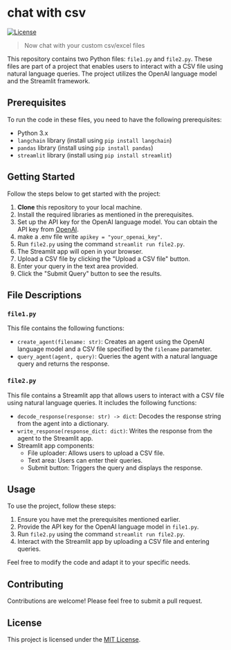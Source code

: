 

# chat with csv

[![License](https://img.shields.io/badge/License-MIT-blue.svg)](https://opensource.org/licenses/MIT)

> Now chat with your custom csv/excel files

This repository contains two Python files: `file1.py` and `file2.py`. These files are part of a project that enables users to interact with a CSV file using natural language queries. The project utilizes the OpenAI language model and the Streamlit framework.

## Prerequisites

To run the code in these files, you need to have the following prerequisites:

- Python 3.x
- `langchain` library (install using `pip install langchain`)
- `pandas` library (install using `pip install pandas`)
- `streamlit` library (install using `pip install streamlit`)

## Getting Started

Follow the steps below to get started with the project:

1. **Clone** this repository to your local machine.
2. Install the required libraries as mentioned in the prerequisites.
3. Set up the API key for the OpenAI language model. You can obtain the API key from [OpenAI](https://openai.com/).
4. make a .env file write   `apikey = "your_openai_key"`.
5. Run `file2.py` using the command `streamlit run file2.py`.
6. The Streamlit app will open in your browser.
7. Upload a CSV file by clicking the "Upload a CSV file" button.
8. Enter your query in the text area provided.
9. Click the "Submit Query" button to see the results.

## File Descriptions

### `file1.py`

This file contains the following functions:

- `create_agent(filename: str)`: Creates an agent using the OpenAI language model and a CSV file specified by the `filename` parameter.
- `query_agent(agent, query)`: Queries the agent with a natural language query and returns the response.

### `file2.py`

This file contains a Streamlit app that allows users to interact with a CSV file using natural language queries. It includes the following functions:

- `decode_response(response: str) -> dict`: Decodes the response string from the agent into a dictionary.
- `write_response(response_dict: dict)`: Writes the response from the agent to the Streamlit app.
- Streamlit app components:
  - File uploader: Allows users to upload a CSV file.
  - Text area: Users can enter their queries.
  - Submit button: Triggers the query and displays the response.

## Usage

To use the project, follow these steps:

1. Ensure you have met the prerequisites mentioned earlier.
2. Provide the API key for the OpenAI language model in `file1.py`.
3. Run `file2.py` using the command `streamlit run file2.py`.
4. Interact with the Streamlit app by uploading a CSV file and entering queries.

Feel free to modify the code and adapt it to your specific needs.

## Contributing

Contributions are welcome! Please feel free to submit a pull request.

## License

This project is licensed under the [MIT License](LICENSE).
